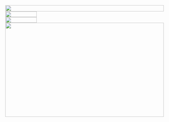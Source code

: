 <picture>
	<source
		media="(prefers-color-scheme: dark)"
		srcset="https://readme.yn84b7rtsc.workers.dev/?section=header&theme=dark"
	/>
	<img
		src="https://readme.yn84b7rtsc.workers.dev/?section=header&theme=light"
		width="100%"
		height="20"
		align="left"
	/>
</picture>

<a target="_blank" referrerpolicy="no-referrer" href="https://www.github.com/rizesql">
	<picture>
		<source
			media="(prefers-color-scheme: dark)"
			srcset="https://readme.yn84b7rtsc.workers.dev/?section=link.github&theme=dark&i=0"
		/>
		<img
			src="https://readme.yn84b7rtsc.workers.dev/?section=link.github&theme=light&i=0"
			height="18"
			width="100"
			align="left"
		/>
	</picture>
</a>

<img src="data:null;," width="100%" height="0" align="left" alt="" />

<a target="_blank" referrerpolicy="no-referrer" href="https://twitter.com/rizesql">
	<picture>
		<source
			media="(prefers-color-scheme: dark)"
			srcset="https://readme.yn84b7rtsc.workers.dev/?section=link.twitter&theme=dark&i=1"
		/>
		<img
			src="https://readme.yn84b7rtsc.workers.dev/?section=link.twitter&theme=light&i=1"
			height="18"
			width="100"
			align="left"
		/>
	</picture>
</a>

<img src="data:null;," width="100%" height="0" align="left" alt="" />

<picture>
	<source
		media="(prefers-color-scheme: dark)"
		srcset="https://readme.yn84b7rtsc.workers.dev/?section=main&theme=dark"
	/>
	<img
		src="https://readme.yn84b7rtsc.workers.dev/?section=main&theme=light"
		height="300"
		width="100%"
		align="left"
	/>
</picture>
